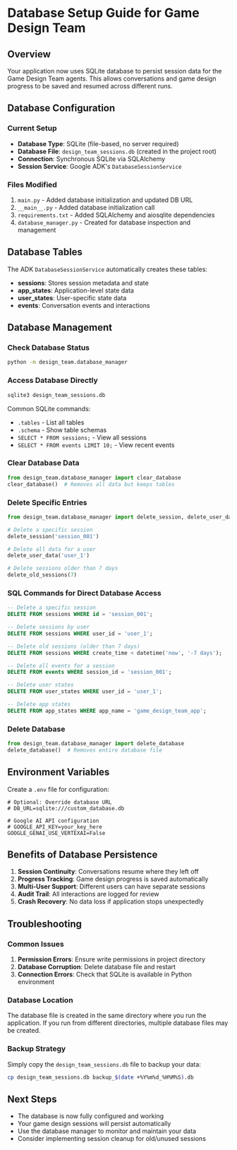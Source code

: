 # Database Setup Guide for Game Design Team

## Overview
Your application now uses SQLite database to persist session data for the Game Design Team agents. This allows conversations and game design progress to be saved and resumed across different runs.

## Database Configuration

### Current Setup
- **Database Type**: SQLite (file-based, no server required)
- **Database File**: `design_team_sessions.db` (created in the project root)
- **Connection**: Synchronous SQLite via SQLAlchemy
- **Session Service**: Google ADK's `DatabaseSessionService`

### Files Modified
1. `main.py` - Added database initialization and updated DB URL
2. `__main__.py` - Added database initialization call
3. `requirements.txt` - Added SQLAlchemy and aiosqlite dependencies
4. `database_manager.py` - Created for database inspection and management

## Database Tables
The ADK `DatabaseSessionService` automatically creates these tables:
- **sessions**: Stores session metadata and state
- **app_states**: Application-level state data
- **user_states**: User-specific state data  
- **events**: Conversation events and interactions

## Database Management

### Check Database Status
```bash
python -m design_team.database_manager
```

### Access Database Directly
```bash
sqlite3 design_team_sessions.db
```

Common SQLite commands:
- `.tables` - List all tables
- `.schema` - Show table schemas
- `SELECT * FROM sessions;` - View all sessions
- `SELECT * FROM events LIMIT 10;` - View recent events

### Clear Database Data
```python
from design_team.database_manager import clear_database
clear_database()  # Removes all data but keeps tables
```

### Delete Specific Entries
```python
from design_team.database_manager import delete_session, delete_user_data, delete_old_sessions

# Delete a specific session
delete_session('session_001')

# Delete all data for a user
delete_user_data('user_1')

# Delete sessions older than 7 days
delete_old_sessions(7)
```

### SQL Commands for Direct Database Access
```sql
-- Delete a specific session
DELETE FROM sessions WHERE id = 'session_001';

-- Delete sessions by user
DELETE FROM sessions WHERE user_id = 'user_1';

-- Delete old sessions (older than 7 days)
DELETE FROM sessions WHERE create_time < datetime('now', '-7 days');

-- Delete all events for a session
DELETE FROM events WHERE session_id = 'session_001';

-- Delete user states
DELETE FROM user_states WHERE user_id = 'user_1';

-- Delete app states
DELETE FROM app_states WHERE app_name = 'game_design_team_app';
```

### Delete Database
```python
from design_team.database_manager import delete_database
delete_database()  # Removes entire database file
```

## Environment Variables
Create a `.env` file for configuration:
```
# Optional: Override database URL
# DB_URL=sqlite:///custom_database.db

# Google AI API configuration
# GOOGLE_API_KEY=your_key_here
GOOGLE_GENAI_USE_VERTEXAI=False
```

## Benefits of Database Persistence
1. **Session Continuity**: Conversations resume where they left off
2. **Progress Tracking**: Game design progress is saved automatically
3. **Multi-User Support**: Different users can have separate sessions
4. **Audit Trail**: All interactions are logged for review
5. **Crash Recovery**: No data loss if application stops unexpectedly

## Troubleshooting

### Common Issues
1. **Permission Errors**: Ensure write permissions in project directory
2. **Database Corruption**: Delete database file and restart
3. **Connection Errors**: Check that SQLite is available in Python environment

### Database Location
The database file is created in the same directory where you run the application. If you run from different directories, multiple database files may be created.

### Backup Strategy
Simply copy the `design_team_sessions.db` file to backup your data:
```bash
cp design_team_sessions.db backup_$(date +%Y%m%d_%H%M%S).db
```

## Next Steps
- The database is now fully configured and working
- Your game design sessions will persist automatically
- Use the database manager to monitor and maintain your data
- Consider implementing session cleanup for old/unused sessions
